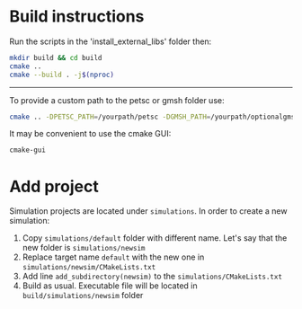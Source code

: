 # Build instructions

Run the scripts in the 'install_external_libs' folder then:
```bash
mkdir build && cd build
cmake ..
cmake --build . -j$(nproc)
```

---

To provide a custom path to the petsc or gmsh folder use:
```bash
cmake .. -DPETSC_PATH=/yourpath/petsc -DGMSH_PATH=/yourpath/optionalgmsh
```

It may be convenient to use the cmake GUI:
```bash
cmake-gui
```

# Add project

Simulation projects are located under `simulations`.
In order to create a new simulation:

1. Copy `simulations/default` folder with different name. Let's say that the new folder is
   `simulations/newsim`
1. Replace target name `default` with the new one in `simulations/newsim/CMakeLists.txt`
1. Add line `add_subdirectory(newsim)` to the `simulations/CMakeLists.txt`
1. Build as usual. Executable file will be located in `build/simulations/newsim` folder

